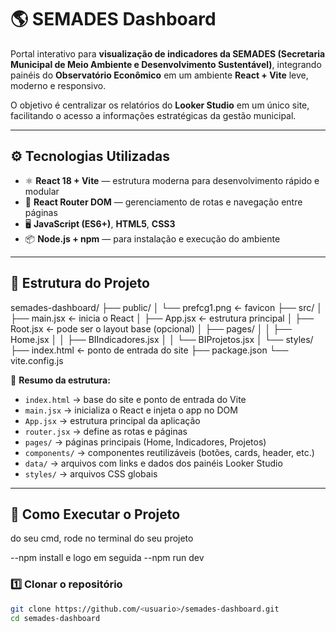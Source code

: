 # 🌎 SEMADES Dashboard  

Portal interativo para **visualização de indicadores da SEMADES (Secretaria Municipal de Meio Ambiente e Desenvolvimento Sustentável)**, integrando painéis do **Observatório Econômico** em um ambiente **React + Vite** leve, moderno e responsivo.  

O objetivo é centralizar os relatórios do **Looker Studio** em um único site, facilitando o acesso a informações estratégicas da gestão municipal.  

---

## ⚙️ Tecnologias Utilizadas  
- ⚛️ **React 18 + Vite** — estrutura moderna para desenvolvimento rápido e modular  
- 🧭 **React Router DOM** — gerenciamento de rotas e navegação entre páginas  
- 🖥️ **JavaScript (ES6+)**, **HTML5**, **CSS3**  
- 📦 **Node.js + npm** — para instalação e execução do ambiente  

---

## 🧩 Estrutura do Projeto  

semades-dashboard/
├── public/
│   └── prefcg1.png       ← favicon
├── src/
│   ├── main.jsx          ← inicia o React
│   ├── App.jsx           ← estrutura principal
│   ├── Root.jsx          ← pode ser o layout base (opcional)
│   ├── pages/
│   │   ├── Home.jsx
│   │   ├── BIIndicadores.jsx
│   │   └── BIProjetos.jsx
│   └── styles/
├── index.html            ← ponto de entrada do site
├── package.json
└── vite.config.js



📁 **Resumo da estrutura:**  
- `index.html` → base do site e ponto de entrada do Vite  
- `main.jsx` → inicializa o React e injeta o app no DOM  
- `App.jsx` → estrutura principal da aplicação  
- `router.jsx` → define as rotas e páginas  
- `pages/` → páginas principais (Home, Indicadores, Projetos)  
- `components/` → componentes reutilizáveis (botões, cards, header, etc.)  
- `data/` → arquivos com links e dados dos painéis Looker Studio  
- `styles/` → arquivos CSS globais  

---

## 🚀 Como Executar o Projeto  
do seu cmd, rode no terminal do seu projeto

--npm install
e logo em seguida
--npm run dev


### 1️⃣ Clonar o repositório  
```bash
git clone https://github.com/<usuario>/semades-dashboard.git
cd semades-dashboard

